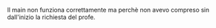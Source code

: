 Il main non funziona correttamente ma perchè non avevo compreso sin dall'inizio la richiesta del profe. 